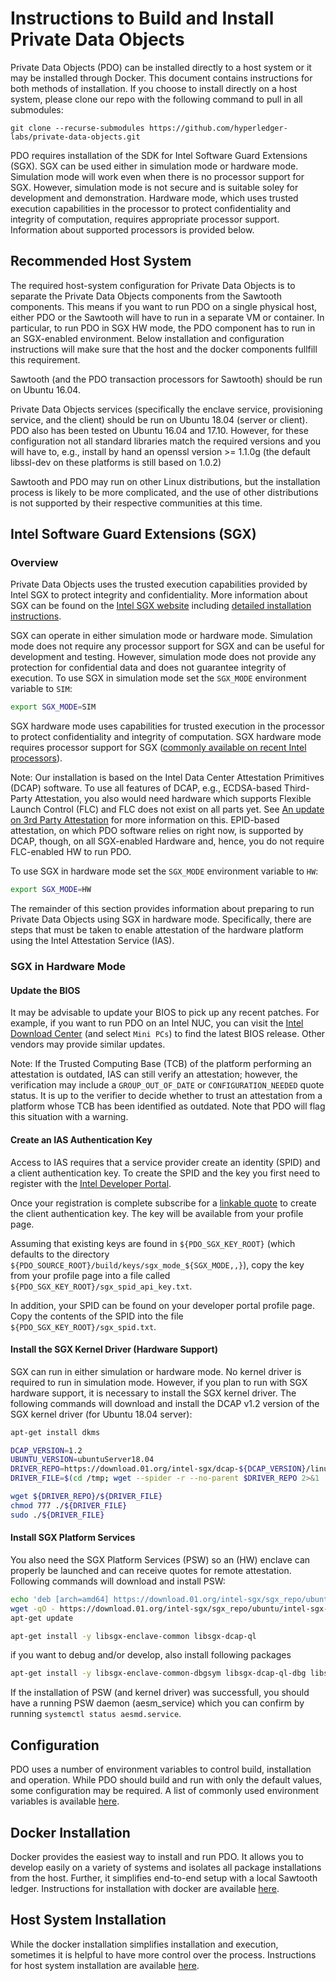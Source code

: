 <!---
Licensed under Creative Commons Attribution 4.0 International License
https://creativecommons.org/licenses/by/4.0/
--->

# Instructions to Build and Install Private Data Objects

Private Data Objects (PDO) can be installed directly to a host system or
it may be installed through Docker. This document contains instructions
for both methods of installation. If you choose to install directly on a
host system, please clone our repo with the following command to pull
in all submodules:

```
git clone --recurse-submodules https://github.com/hyperledger-labs/private-data-objects.git
```

PDO requires installation of the SDK for Intel Software Guard Extensions
(SGX). SGX can be used either in simulation mode or hardware
mode. Simulation mode will work even when there is no processor support
for SGX. However, simulation mode is not secure and is suitable soley
for development and demonstration. Hardware mode, which uses trusted
execution capabilities in the processor to protect confidentiality and
integrity of computation, requires appropriate processor
support. Information about supported processors is provided below.

## Recommended Host System

The required host-system configuration for Private Data Objects is to
separate the Private Data Objects components from the Sawtooth components.
This means if you want to run PDO on a single physical host, either PDO or the
Sawtooth will have to run in a separate VM or container. In particular, to run
PDO in SGX HW mode, the PDO component has to run in an SGX-enabled environment.
Below installation and configuration instructions will make sure that the host
and the docker components fullfill this requirement.

Sawtooth (and the PDO transaction processors for Sawtooth) should be run on
Ubuntu 16.04.

Private Data Objects services (specifically the enclave service, provisioning
service, and the client) should be run on Ubuntu 18.04  (server or client).
PDO also has been tested on Ubuntu 16.04 and 17.10. However, for these configuration
not all standard libraries match the required versions and you will have to, e.g.,
install by hand an openssl version >= 1.1.0g (the default libssl-dev on these
platforms is still based on 1.0.2)

Sawtooth and PDO may run on other Linux distributions, but the installation
process is likely to be more complicated, and the use of other distributions is
not supported by their respective communities at this time.

## <a name="SGX">Intel Software Guard Extensions (SGX)</a>
### Overview

Private Data Objects uses the trusted execution capabilities provided by
Intel SGX to protect integrity and confidentiality. More information
about SGX can be found on the
[Intel SGX website](https://software.intel.com/en-us/sgx) including
[detailed installation instructions](https://download.01.org/intel-sgx/dcap-1.2/linux/docs/Intel_SGX_DCAP_Linux_SW_Installation_Guide.pdf).

SGX can operate in either simulation mode or hardware mode. Simulation
mode does not require any processor support for SGX and can be useful
for development and testing. However, simulation mode does not provide
any protection for confidential data and does not guarantee integrity of
execution. To use SGX in simulation mode set the `SGX_MODE` environment
variable to `SIM`:

```bash
export SGX_MODE=SIM
```

SGX hardware mode uses capabilities for trusted execution in the
processor to protect confidentiality and integrity of computation. SGX
hardware mode requires processor support for SGX
([commonly available on recent Intel processors](https://ark.intel.com/content/www/us/en/ark/search/featurefilter.html)).

Note: Our installation is based on the Intel Data Center Attestation
Primitives (DCAP) software. To use all features of DCAP, e.g.,
ECDSA-based Third-Party Attestation, you also would need hardware which
supports Flexible Launch Control (FLC) and FLC does not exist on all
parts yet. See [An update on 3rd
Party Attestation](https://software.intel.com/en-us/blogs/2018/12/09/an-update-on-3rd-party-attestation)
for more information on this. EPID-based attestation, on which
PDO software relies on right now, is supported by DCAP, though, on all
SGX-enabled Hardware and, hence, you do not require FLC-enabled HW to
run PDO.

To use SGX in hardware mode set the `SGX_MODE` environment variable to
`HW`:


```bash
export SGX_MODE=HW
```

The remainder of this section provides information about preparing to
run Private Data Objects using SGX in hardware mode. Specifically, there
are steps that must be taken to enable attestation of the hardware
platform using the Intel Attestation Service (IAS).

### SGX in Hardware Mode

#### Update the BIOS

It may be advisable to update your BIOS to pick up any recent
patches. For example, if you want to run PDO on an Intel NUC, you can
visit the
[Intel Download Center](https://downloadcenter.intel.com/)
(and select `Mini PCs`) to find the latest BIOS release. Other vendors
may provide similar updates.

Note: If the Trusted Computing Base (TCB) of the platform performing an
attestation is outdated, IAS can still verify an attestation; however,
the verification may include a `GROUP_OUT_OF_DATE` or
`CONFIGURATION_NEEDED` quote status. It is up to the verifier to decide
whether to trust an attestation from a platform whose TCB has been
identified as outdated. Note that PDO will flag this situation with a
warning.

#### Create an IAS Authentication Key

Access to IAS requires that a service provider create an identity (SPID)
and a client authentication key. To create the SPID and the key you
first need to register with the
[Intel Developer Portal](https://api.portal.trustedservices.intel.com/developer).

Once your registration is complete subscribe for a
[linkable quote](https://api.portal.trustedservices.intel.com/EPID-attestation)
to create the client authentication key. The key will be available from
your profile page.

Assuming that existing keys are found in `${PDO_SGX_KEY_ROOT}` (which
defaults to the directory `${PDO_SOURCE_ROOT}/build/keys/sgx_mode_${SGX_MODE,,}`),
copy the key from your profile page into a file called
`${PDO_SGX_KEY_ROOT}/sgx_spid_api_key.txt`.

In addition, your SPID can be found on your developer portal profile
page. Copy the contents of the SPID into the file
`${PDO_SGX_KEY_ROOT}/sgx_spid.txt`.

#### Install the SGX Kernel Driver (Hardware Support)

SGX can run in either simulation or hardware mode. No kernel driver is
required to run in simulation mode. However, if you plan to run with SGX
hardware support, it is necessary to install the SGX kernel driver. The
following commands will download and install the DCAP v1.2 version of
the SGX kernel driver (for Ubuntu 18.04 server):

```bash
apt-get install dkms

DCAP_VERSION=1.2
UBUNTU_VERSION=ubuntuServer18.04
DRIVER_REPO=https://download.01.org/intel-sgx/dcap-${DCAP_VERSION}/linux/dcap_installers/${UBUNTU_VERSION}/
DRIVER_FILE=$(cd /tmp; wget --spider -r --no-parent $DRIVER_REPO 2>&1 | perl  -ne 'if (m|'${DRIVER_REPO}'(.*driver.*)|) { print "$1\n"; }')

wget ${DRIVER_REPO}/${DRIVER_FILE}
chmod 777 ./${DRIVER_FILE}
sudo ./${DRIVER_FILE}
```
<!--
   Note: docu 'apt install build-essential ocaml automake autoconf
   libtool wget python libssl-dev' all of which are not necessary
   but omits necessary 'kms' ..
-->


#### Install SGX Platform Services

You also need the SGX Platform Services (PSW) so an (HW) enclave can properly be launched and can receive quotes for remote attestation.
Following commands will download and install PSW:

```bash
echo 'deb [arch=amd64] https://download.01.org/intel-sgx/sgx_repo/ubuntu bionic main' | sudo tee /etc/apt/sources.list.d/intel-sgx.list
wget -qO - https://download.01.org/intel-sgx/sgx_repo/ubuntu/intel-sgx-deb.key | sudo apt-key add -
apt-get update

apt-get install -y libsgx-enclave-common libsgx-dcap-ql
```

if you want to debug and/or develop, also install following packages
```bash
apt-get install -y libsgx-enclave-common-dbgsym libsgx-dcap-ql-dbg libsgx-enclave-common-dev libsgx-dcap-ql-dev

```

If the installation of PSW (and kernel driver) was successfull, you should have a running PSW daemon (aesm_service) which you can confirm by running `systemctl status aesmd.service`.

## Configuration

PDO uses a number of environment variables to control build,
installation and operation. While PDO should build and run with only the
default values, some configuration may be required. A list of commonly
used environment variables is available [here](environment.md).

## Docker Installation

Docker provides the easiest way to install and run PDO. It allows you to
develop easily on a variety of systems and isolates all package
installations from the host. Further, it simplifies end-to-end setup
with a local Sawtooth ledger. Instructions for installation with docker are available
[here](docker_install.md).

## Host System Installation

While the docker installation simplifies installation and execution,
sometimes it is helpful to have more control over the
process. Instructions for host system installation are available
[here](host_install.md).
